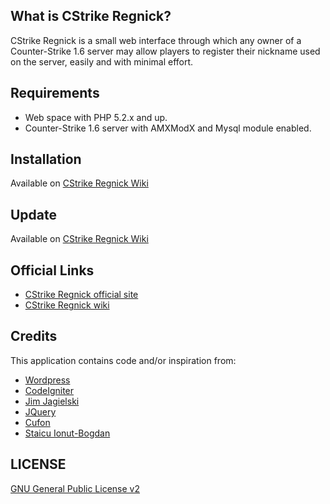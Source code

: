 ## What is CStrike Regnick?

CStrike Regnick is a small web interface through which any owner of a 
Counter-Strike 1.6 server may allow players to register their nickname used 
on the server, easily and with minimal effort.



## Requirements
* Web space with PHP 5.2.x and up.
* Counter-Strike 1.6 server with AMXModX and Mysql module enabled.


## Installation
Available on [CStrike Regnick Wiki](https://github.com/vimishor/CStrike-Regnick/wiki/Install)

## Update
Available on [CStrike Regnick Wiki](https://github.com/vimishor/CStrike-Regnick/wiki/Update)

## Official Links

* [CStrike Regnick official site](http://www.gentle.ro/proiecte/cstrike-regnick/)
* [CStrike Regnick wiki](https://github.com/vimishor/CStrike-Regnick/wiki)

## Credits

This application contains code and/or inspiration from:

* [Wordpress](http://wordpress.org/)
* [CodeIgniter](http://codeigniter.com/)
* [Jim Jagielski](http://code.google.com/a/apache-extras.org/p/phpmailer/)
* [JQuery](http://jquery.com/)
* [Cufon](https://github.com/sorccu/cufon)
* [Staicu Ionut-Bogdan](http://www.iamntz.com/)

## LICENSE

[GNU General Public License v2](http://opensource.org/licenses/gpl-2.0.php)